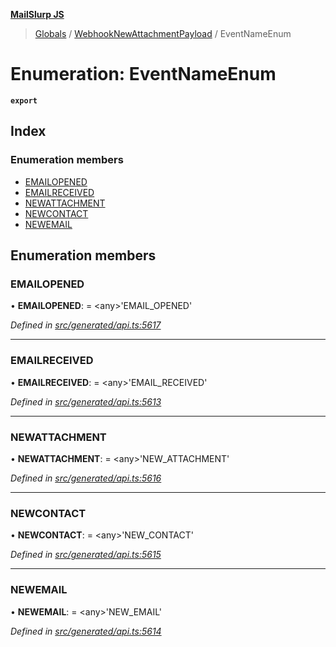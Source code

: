 **[MailSlurp JS](../README.md)**

> [Globals](../README.md) / [WebhookNewAttachmentPayload](../modules/webhooknewattachmentpayload.md) / EventNameEnum

# Enumeration: EventNameEnum

**`export`** 

## Index

### Enumeration members

* [EMAILOPENED](webhooknewattachmentpayload.eventnameenum.md#emailopened)
* [EMAILRECEIVED](webhooknewattachmentpayload.eventnameenum.md#emailreceived)
* [NEWATTACHMENT](webhooknewattachmentpayload.eventnameenum.md#newattachment)
* [NEWCONTACT](webhooknewattachmentpayload.eventnameenum.md#newcontact)
* [NEWEMAIL](webhooknewattachmentpayload.eventnameenum.md#newemail)

## Enumeration members

### EMAILOPENED

•  **EMAILOPENED**:  = \<any>'EMAIL\_OPENED'

*Defined in [src/generated/api.ts:5617](https://github.com/mailslurp/mailslurp-client/blob/5a4fc29/src/generated/api.ts#L5617)*

___

### EMAILRECEIVED

•  **EMAILRECEIVED**:  = \<any>'EMAIL\_RECEIVED'

*Defined in [src/generated/api.ts:5613](https://github.com/mailslurp/mailslurp-client/blob/5a4fc29/src/generated/api.ts#L5613)*

___

### NEWATTACHMENT

•  **NEWATTACHMENT**:  = \<any>'NEW\_ATTACHMENT'

*Defined in [src/generated/api.ts:5616](https://github.com/mailslurp/mailslurp-client/blob/5a4fc29/src/generated/api.ts#L5616)*

___

### NEWCONTACT

•  **NEWCONTACT**:  = \<any>'NEW\_CONTACT'

*Defined in [src/generated/api.ts:5615](https://github.com/mailslurp/mailslurp-client/blob/5a4fc29/src/generated/api.ts#L5615)*

___

### NEWEMAIL

•  **NEWEMAIL**:  = \<any>'NEW\_EMAIL'

*Defined in [src/generated/api.ts:5614](https://github.com/mailslurp/mailslurp-client/blob/5a4fc29/src/generated/api.ts#L5614)*
